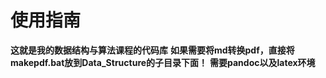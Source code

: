 # 使用指南
**这就是我的数据结构与算法课程的代码库**
**如果需要将md转换pdf，直接将makepdf.bat放到Data_Structure的子目录下面！**
**需要pandoc以及latex环境**
